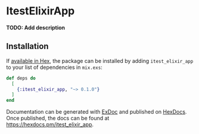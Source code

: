 # ItestElixirApp

**TODO: Add description**

## Installation

If [available in Hex](https://hex.pm/docs/publish), the package can be installed
by adding `itest_elixir_app` to your list of dependencies in `mix.exs`:

```elixir
def deps do
  [
    {:itest_elixir_app, "~> 0.1.0"}
  ]
end
```

Documentation can be generated with [ExDoc](https://github.com/elixir-lang/ex_doc)
and published on [HexDocs](https://hexdocs.pm). Once published, the docs can
be found at <https://hexdocs.pm/itest_elixir_app>.

